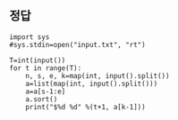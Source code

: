 ## 정답
<pre><code>import sys
#sys.stdin=open("input.txt", "rt")

T=int(input())
for t in range(T):
    n, s, e, k=map(int, input().split())
    a=list(map(int, input().split()))
    a=a[s-1:e]
    a.sort()
    print("$%d %d" %(t+1, a[k-1]))
</pre></code>
